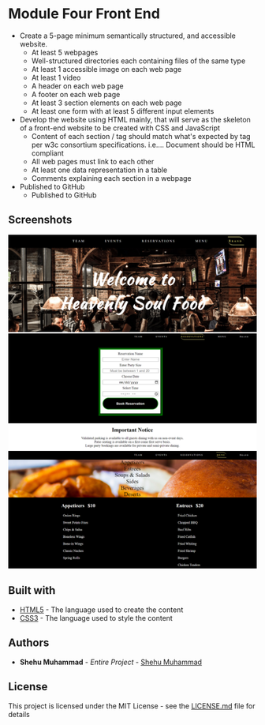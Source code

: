 # Module Four Front End
- Create a 5-page minimum semantically structured, and accessible website.
	- At least 5 webpages
	- Well-structured directories each containing files of the same type
	- At least 1 accessible image on each web page
	- At least 1 video
	- A header on each web page
	- A footer on each web page
	- At least 3 section elements on each web page
	- At least one form with at least 5 different input elements
- Develop the website using HTML mainly, that will serve as the skeleton of a front-end website to be created with CSS and JavaScript
	- Content of each section / tag should match what's expected by tag per w3c consortium specifications. i.e.... Document should be HTML compliant
	- All web pages must link to each other
	- At least one data representation in a table
	- Comments explaining each section in a webpage
- Published to GitHub
	- Published to GitHub
## Screenshots
![Home page](https://github.com/Shehu-Muhammad/Module_Four_FE/blob/62a9cb3bfac305aea302c2e85b25739d88c062b8/homepage.png)
![Reservations page](https://github.com/Shehu-Muhammad/Module_Four_FE/blob/62a9cb3bfac305aea302c2e85b25739d88c062b8/reservations.png)
![Menu page](https://github.com/Shehu-Muhammad/Module_Four_FE/blob/62a9cb3bfac305aea302c2e85b25739d88c062b8/menu.png)
## Built with
* [HTML5](https://webplatform.github.io/docs/html/html5/) - The language used to create the content
* [CSS3](https://devdocs.io/css/) - The language used to style the content
## Authors
* **Shehu Muhammad** - *Entire Project* - [Shehu Muhammad](https://github.com/Shehu-Muhammad/)
## License
This project is licensed under the MIT License - see the [LICENSE.md](LICENSE.md) file for details
